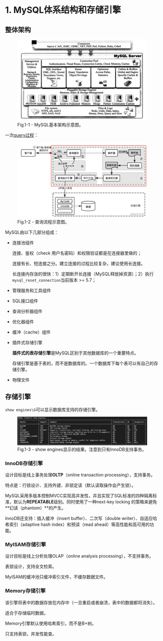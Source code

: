 # 1. MySQL体系结构和存储引擎

## 整体架构

<figure>
  <img src="mysql_innodb.assets/image-20210903112007149.png" alt="img" style="zoom: 50%;">
  <figcaption>Fig.1-1 - MySQL基本架构示意图。</figcaption>
</figure>

一次[query过程](https://juejin.cn/post/6844903869474930696)：

<figure>
  <img src="mysql_innodb.assets/image-20210903113449442.png" alt="img" style="zoom: 50%;">
  <figcaption>Fig.1-2 - 查询流程示意图。</figcaption>
</figure>

MySQL由以下几部分组成：

* 连接池组件

  连接、鉴权（check 用户名密码）和权限验证都是在连接器里做的；

  连接有长、短连接之分。建立连接的过程比较复杂，建议使用长连接。

  长连接内存涨的很快：1）定期断开长连接（MySQL释放掉资源）；2）执行`mysql_reset_connection`当前版本 >= 5.7；

* 管理服务和工具组件

* SQL接口组件

* 查询分析器组件

* 优化器组件

* 缓冲（cache）组件

* 插件式存储引擎

  **插件式的表存储引擎**是MySQL区别于其他数据库的一个重要特点。

  存储引擎是基于表的，而不是数据库的。一个数据库下每个表可以有自己的存储引擎。

* 物理文件

## 存储引擎

`show engines\G`可以显示数据库支持的存储引擎。

<figure>
  <img src="mysql_innodb.assets/image-20210903144311447.png" alt="img" style="zoom: 50%;">
  <figcaption>Fig.1-3 - show engines显示的结果。注意到只有InnoDB支持事务。</figcaption>
</figure>

### InnoDB存储引擎

设计目标是线上事务处理**OLTP**（online transaction processing），支持事务。

特点是：行锁设计、支持外键、非锁定读（默认读取操作会产生锁）。

MySQL采用多版本控制MVCC实现高并发性，并且实现了SQL标准的四种隔离标准，默认为**REPEATABLE**级别。同时使用了一种next-key locking 的策略来避免**幻读（phantom）**的产生。

InnoDB还支持：插入缓冲（insert buffer）、二次写（double writer）、自适应哈希索引（adaptive hash index）和预读（read ahead）等高性能和高可用的功能。

### MyISAM存储引擎

设计目标是线上分析处理OLAP（online analysis processing），不支持事务。

表锁设计，支持全文检索。

MyISAM的缓冲池只缓冲索引文件，不缓存数据文件。

### Memory存储引擎

该引擎将表中的数据存放在内存中（一旦重启或者崩溃，表中的数据都将消失）。

适合于存储临时数据。

Memory引擎默认使用哈希索引，而不是B+树。

只支持表锁，并发性能查。

